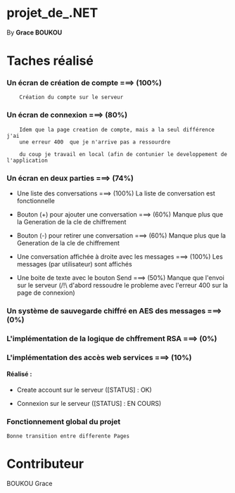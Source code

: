 # projet_de_.NET
By **Grace BOUKOU**
# Taches réalisé

### Un écran de création de compte ===> (100%)

```
	Création du compte sur le serveur	
```	

### Un écran de connexion ===> (80%)
```
	Idem que la page creation de compte, mais a la seul différence j'ai 
	une erreur 400  que je n'arrive pas a ressourdre

	du coup je travail en local (afin de contunier le developpement de l'application
```


### Un écran en deux parties ===> (74%)

- Une liste des conversations ===> (100%)
La liste de conversation est fonctionnelle 

- Bouton (+) pour ajouter une conversation ===> (60%)
Manque plus que la Generation de la cle de chiffrement
- Bouton (-) pour retirer une conversation ===> (60%)
Manque plus que la Generation de la cle de chiffrement
- Une conversation affichée à droite avec les messages ===> (100%)
Les messages (par utilisateur) sont affichés 
- Une boite de texte avec le bouton Send ===> (50%)
Manque que l'envoi sur le serveur (/!\ d'abord ressoudre le probleme avec l'erreur 400 sur la page 
de connexion)



### Un système de sauvegarde chiffré en AES des messages ===> (0%)

### L'implémentation de la logique de chffrement RSA ===> (0%)

### L'implémentation des accès web services ===> (10%)

#### Réalisé :
- Create account sur le serveur ([STATUS] : OK)

- Connexion sur le serveur ([STATUS] : EN COURS)

### Fonctionnement global du projet
	Bonne transition entre differente Pages
 


# Contributeur

BOUKOU Grace
